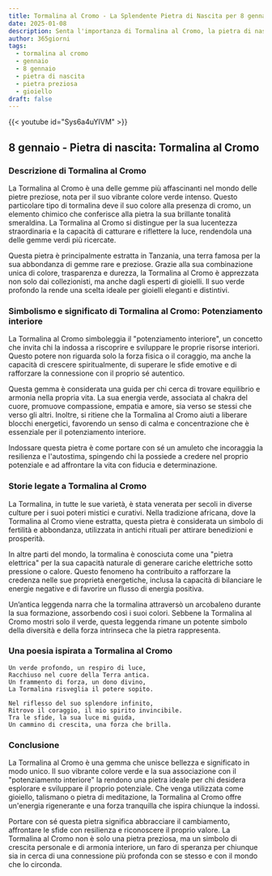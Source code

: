 ```yaml
---
title: Tormalina al Cromo - La Splendente Pietra di Nascita per 8 gennaio
date: 2025-01-08
description: Senta l'importanza di Tormalina al Cromo, la pietra di nascita di 8 gennaio che simboleggia Potenziamento interiore. Lasci che la sua bellezza e il suo significato illuminino la sua giornata.
author: 365giorni
tags:
  - tormalina al cromo
  - gennaio
  - 8 gennaio
  - pietra di nascita
  - pietra preziosa
  - gioiello
draft: false
---
```


{{< youtube id="Sys6a4uYIVM" >}}

## 8 gennaio - Pietra di nascita: Tormalina al Cromo

### Descrizione di Tormalina al Cromo

La Tormalina al Cromo è una delle gemme più affascinanti nel mondo delle pietre preziose, nota per il suo vibrante colore verde intenso. Questo particolare tipo di tormalina deve il suo colore alla presenza di cromo, un elemento chimico che conferisce alla pietra la sua brillante tonalità smeraldina. La Tormalina al Cromo si distingue per la sua lucentezza straordinaria e la capacità di catturare e riflettere la luce, rendendola una delle gemme verdi più ricercate.

Questa pietra è principalmente estratta in Tanzania, una terra famosa per la sua abbondanza di gemme rare e preziose. Grazie alla sua combinazione unica di colore, trasparenza e durezza, la Tormalina al Cromo è apprezzata non solo dai collezionisti, ma anche dagli esperti di gioielli. Il suo verde profondo la rende una scelta ideale per gioielli eleganti e distintivi.

### Simbolismo e significato di Tormalina al Cromo: Potenziamento interiore

La Tormalina al Cromo simboleggia il "potenziamento interiore", un concetto che invita chi la indossa a riscoprire e sviluppare le proprie risorse interiori. Questo potere non riguarda solo la forza fisica o il coraggio, ma anche la capacità di crescere spiritualmente, di superare le sfide emotive e di rafforzare la connessione con il proprio sé autentico.

Questa gemma è considerata una guida per chi cerca di trovare equilibrio e armonia nella propria vita. La sua energia verde, associata al chakra del cuore, promuove compassione, empatia e amore, sia verso se stessi che verso gli altri. Inoltre, si ritiene che la Tormalina al Cromo aiuti a liberare blocchi energetici, favorendo un senso di calma e concentrazione che è essenziale per il potenziamento interiore.

Indossare questa pietra è come portare con sé un amuleto che incoraggia la resilienza e l'autostima, spingendo chi la possiede a credere nel proprio potenziale e ad affrontare la vita con fiducia e determinazione.

### Storie legate a Tormalina al Cromo

La Tormalina, in tutte le sue varietà, è stata venerata per secoli in diverse culture per i suoi poteri mistici e curativi. Nella tradizione africana, dove la Tormalina al Cromo viene estratta, questa pietra è considerata un simbolo di fertilità e abbondanza, utilizzata in antichi rituali per attirare benedizioni e prosperità.

In altre parti del mondo, la tormalina è conosciuta come una "pietra elettrica" per la sua capacità naturale di generare cariche elettriche sotto pressione o calore. Questo fenomeno ha contribuito a rafforzare la credenza nelle sue proprietà energetiche, inclusa la capacità di bilanciare le energie negative e di favorire un flusso di energia positiva.

Un’antica leggenda narra che la tormalina attraversò un arcobaleno durante la sua formazione, assorbendo così i suoi colori. Sebbene la Tormalina al Cromo mostri solo il verde, questa leggenda rimane un potente simbolo della diversità e della forza intrinseca che la pietra rappresenta.

### Una poesia ispirata a Tormalina al Cromo

```
Un verde profondo, un respiro di luce,  
Racchiuso nel cuore della Terra antica.  
Un frammento di forza, un dono divino,  
La Tormalina risveglia il potere sopito.

Nel riflesso del suo splendore infinito,  
Ritrovo il coraggio, il mio spirito invincibile.  
Tra le sfide, la sua luce mi guida,  
Un cammino di crescita, una forza che brilla.
```

### Conclusione

La Tormalina al Cromo è una gemma che unisce bellezza e significato in modo unico. Il suo vibrante colore verde e la sua associazione con il "potenziamento interiore" la rendono una pietra ideale per chi desidera esplorare e sviluppare il proprio potenziale. Che venga utilizzata come gioiello, talismano o pietra di meditazione, la Tormalina al Cromo offre un'energia rigenerante e una forza tranquilla che ispira chiunque la indossi.

Portare con sé questa pietra significa abbracciare il cambiamento, affrontare le sfide con resilienza e riconoscere il proprio valore. La Tormalina al Cromo non è solo una pietra preziosa, ma un simbolo di crescita personale e di armonia interiore, un faro di speranza per chiunque sia in cerca di una connessione più profonda con se stesso e con il mondo che lo circonda.